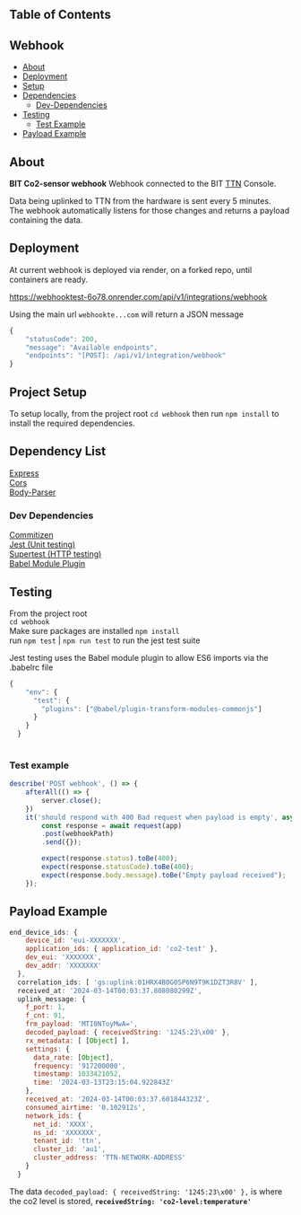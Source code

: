 ## Table of Contents

## Webhook
- [About](#about)
- [Deployment](#deployment)
- [Setup](#setup)
- [Dependencies](#dependencies)
    + [Dev-Dependencies](#devDependencies)
- [Testing](#testing)
    + [Test Example](#testExample)
- [Payload Example](#payloadExample)



## About <a name="about"></a>
**BIT Co2-sensor webhook**
Webhook connected to the BIT [TTN](https://www.thethingsnetwork.org/) Console.  

Data being uplinked to TTN from the hardware is sent every 5 minutes.    
The webhook automatically listens for those changes and returns a payload containing the data.

## Deployment <a name="deployment"></a>
At current webhook is deployed via render, on a forked repo, until containers are ready.

https://webhooktest-6o78.onrender.com/api/v1/integrations/webhook

Using the main url `webhookte...com`
will return a JSON message

```js
{
    "statusCode": 200,
    "message": "Available endpoints",
    "endpoints": "[POST]: /api/v1/integration/webhook"
}
```

## Project Setup <a name="setup"></a>
To setup locally, from the project root
`cd webhook`
then run `npm install` to install the required dependencies.

## Dependency List <a name="dependencies"></a>
[Express](https://www.npmjs.com/package/express)  
[Cors](https://www.npmjs.com/package/cors)  
[Body-Parser](https://www.npmjs.com/package/body-parser)

### Dev Dependencies
[Commitizen](https://www.npmjs.com/package/commitizen)  
[Jest (Unit testing)](https://jestjs.io/)  
[Supertest (HTTP testing)](https://www.npmjs.com/package/supertest)  
[Babel Module Plugin](https://www.npmjs.com/package/@babel/plugin-transform-modules-commonjs)

## Testing <a name="testing"></a>
From the project root  
`cd webhook`  
Make sure packages are installed `npm install`  
run `npm test` | `npm run test` to run the jest test suite

Jest testing uses the Babel module plugin to allow ES6 imports via the .babelrc file

```js
{
    "env": {
      "test": {
        "plugins": ["@babel/plugin-transform-modules-commonjs"]
      }
    }
  }
  
```



### Test example <a name="testExample"></a>
```js
describe('POST webhook', () => {
    afterAll(() => {
        server.close();
    })
    it('should respond with 400 Bad request when payload is empty', async () => {
        const response = await request(app)
        .post(webhookPath)
        .send({});

        expect(response.status).toBe(400);
        expect(response.statusCode).toBe(400);
        expect(response.body.message).toBe("Empty payload received");
    });
```


## Payload Example <a name="payloadExample"></a>
```js
end_device_ids: {
    device_id: 'eui-XXXXXXX',
    application_ids: { application_id: 'co2-test' },
    dev_eui: 'XXXXXXX',
    dev_addr: 'XXXXXXX'
  },
  correlation_ids: [ 'gs:uplink:01HRX4B0G0SP6N9T9K1DZT3R8V' ],
  received_at: '2024-03-14T00:03:37.808080299Z',
  uplink_message: {
    f_port: 1,
    f_cnt: 91,
    frm_payload: 'MTI0NToyMwA=',
    decoded_payload: { receivedString: '1245:23\x00' },
    rx_metadata: [ [Object] ],
    settings: {
      data_rate: [Object],
      frequency: '917200000',
      timestamp: 1033421052,
      time: '2024-03-13T23:15:04.922843Z'
    },
    received_at: '2024-03-14T00:03:37.601844323Z',
    consumed_airtime: '0.102912s',
    network_ids: {
      net_id: 'XXXX',
      ns_id: 'XXXXXXX',
      tenant_id: 'ttn',
      cluster_id: 'au1',
      cluster_address: 'TTN-NETWORK-ADDRESS'
    }
  }
```
The data `decoded_payload: { receivedString: '1245:23\x00' },` is where the co2 level is stored, **`receivedString: 'co2-level:temperature'`**